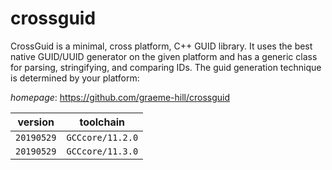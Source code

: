 # crossguid

CrossGuid is a minimal, cross platform, C++ GUID library.  It uses the best native GUID/UUID generator on the given platform and has a  generic class for parsing, stringifying, and comparing IDs.  The guid generation technique is determined by your platform:

*homepage*: <https://github.com/graeme-hill/crossguid>

version | toolchain
--------|----------
``20190529`` | ``GCCcore/11.2.0``
``20190529`` | ``GCCcore/11.3.0``
